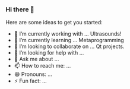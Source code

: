 ### Hi there 👋

<!--
**Lorac/Lorac** is a ✨ _special_ ✨ repository because its `README.md` (this file) appears on your GitHub profile.
-->
Here are some ideas to get you started:

- 🔭 I’m currently working with ... Ultrasounds!
- 🌱 I’m currently learning ... Metaprogramming
- 👯 I’m looking to collaborate on ... Qt projects.
- 🤔 I’m looking for help with ... 
- 💬 Ask me about ...
- 📫 How to reach me: ...
- 😄 Pronouns: ...
- ⚡ Fun fact: ...

